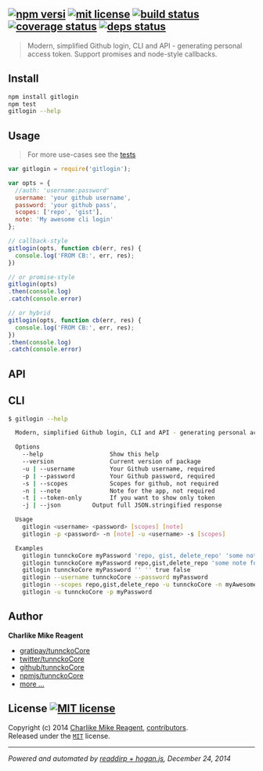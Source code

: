 ## [![npm versi][npmjs-img]][npmjs-url] [![mit license][license-img]][license-url] [![build status][travis-img]][travis-url] [![coverage status][coveralls-img]][coveralls-url] [![deps status][daviddm-img]][daviddm-url]

> Modern, simplified Github login, CLI and API - generating personal access token. Support promises and node-style callbacks.

## Install
```bash
npm install gitlogin
npm test
gitlogin --help
```


## Usage
> For more use-cases see the [tests](./test.js)

```js
var gitlogin = require('gitlogin');

var opts = {
  //auth: 'username:password'
  username: 'your github username',
  password: 'your github pass',
  scopes: ['repo', 'gist'],
  note: 'My awesome cli login'
};

// callback-style
gitlogin(opts, function cb(err, res) {
  console.log('FROM CB:', err, res);
})

// or promise-style
gitlogin(opts)
.then(console.log)
.catch(console.error)

// or hybrid
gitlogin(opts, function cb(err, res) {
  console.log('FROM CB:', err, res);
})
.then(console.log)
.catch(console.error)
```


## API


## CLI
```bash
$ gitlogin --help

  Modern, simplified Github login, CLI and API - generating personal access token. Support promises and node-style callbacks.

  Options
    --help                   Show this help
    --version                Current version of package
    -u | --username          Your Github username, required
    -p | --password          Your Github password, required
    -s | --scopes            Scopes for github, not required
    -n | --note              Note for the app, not required
    -t | --token-only        If you want to show only token
    -j | --json         Output full JSON.stringified response

  Usage
    gitlogin <username> <password> [scopes] [note]
    gitlogin -p <password> -n [note] -u <username> -s [scopes]

  Examples
    gitlogin tunnckoCore myPassword 'repo, gist, delete_repo' 'some note for app'
    gitlogin tunnckoCore myPassword repo,gist,delete_repo 'some note for app'
    gitlogin tunnckoCore myPassword '' '' true false
    gitlogin --username tunnckoCore --password myPassword
    gitlogin --scopes repo,gist,delete_repo -u tunnckoCore -n myAwesomeApp -p myPassword
    gitlogin -u tunnckoCore -p myPassword
```


## Author
**Charlike Mike Reagent**
+ [gratipay/tunnckoCore][author-gratipay]
+ [twitter/tunnckoCore][author-twitter]
+ [github/tunnckoCore][author-github]
+ [npmjs/tunnckoCore][author-npmjs]
+ [more ...][contrib-more]


## License [![MIT license][license-img]][license-url]
Copyright (c) 2014 [Charlike Mike Reagent][contrib-more], [contributors][contrib-graf].  
Released under the [`MIT`][license-url] license.


[npmjs-url]: http://npm.im/gitlogin
[npmjs-img]: https://img.shields.io/npm/v/gitlogin.svg?style=flat&label=gitlogin

[coveralls-url]: https://coveralls.io/r/tunnckoCore/gitlogin?branch=master
[coveralls-img]: https://img.shields.io/coveralls/tunnckoCore/gitlogin.svg?style=flat

[license-url]: https://github.com/tunnckoCore/gitlogin/blob/master/license.md
[license-img]: https://img.shields.io/badge/license-MIT-blue.svg?style=flat

[travis-url]: https://travis-ci.org/tunnckoCore/gitlogin
[travis-img]: https://img.shields.io/travis/tunnckoCore/gitlogin.svg?style=flat

[daviddm-url]: https://david-dm.org/tunnckoCore/gitlogin
[daviddm-img]: https://img.shields.io/david/tunnckoCore/gitlogin.svg?style=flat

[author-gratipay]: https://gratipay.com/tunnckoCore
[author-twitter]: https://twitter.com/tunnckoCore
[author-github]: https://github.com/tunnckoCore
[author-npmjs]: https://npmjs.org/~tunnckocore

[contrib-more]: http://j.mp/1stW47C
[contrib-graf]: https://github.com/tunnckoCore/gitlogin/graphs/contributors

***

_Powered and automated by [readdirp + hogan.js](https://github.com/tunnckoCore), December 24, 2014_